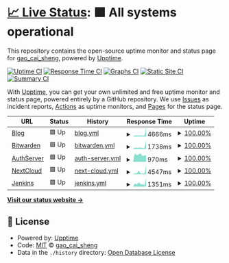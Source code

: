 # [📈 Live Status](https://status.qwq2333.top): <!--live status--> **🟩 All systems operational**

This repository contains the open-source uptime monitor and status page for [gao_cai_sheng](qwq2333.top), powered by [Upptime](https://github.com/upptime/upptime).

[![Uptime CI](https://github.com/qwq233/upptime/workflows/Uptime%20CI/badge.svg)](https://github.com/qwq233/upptime/actions?query=workflow%3A%22Uptime+CI%22)
[![Response Time CI](https://github.com/qwq233/upptime/workflows/Response%20Time%20CI/badge.svg)](https://github.com/qwq233/upptime/actions?query=workflow%3A%22Response+Time+CI%22)
[![Graphs CI](https://github.com/qwq233/upptime/workflows/Graphs%20CI/badge.svg)](https://github.com/qwq233/upptime/actions?query=workflow%3A%22Graphs+CI%22)
[![Static Site CI](https://github.com/qwq233/upptime/workflows/Static%20Site%20CI/badge.svg)](https://github.com/qwq233/upptime/actions?query=workflow%3A%22Static+Site+CI%22)
[![Summary CI](https://github.com/qwq233/upptime/workflows/Summary%20CI/badge.svg)](https://github.com/qwq233/upptime/actions?query=workflow%3A%22Summary+CI%22)

With [Upptime](https://upptime.js.org), you can get your own unlimited and free uptime monitor and status page, powered entirely by a GitHub repository. We use [Issues](https://github.com/qwq233/upptime/issues) as incident reports, [Actions](https://github.com/qwq233/upptime/actions) as uptime monitors, and [Pages](https://status.qwq2333.top) for the status page.

<!--start: status pages-->
<!-- This summary is generated by Upptime (https://github.com/upptime/upptime) -->
<!-- Do not edit this manually, your changes will be overwritten -->
<!-- prettier-ignore -->
| URL | Status | History | Response Time | Uptime |
| --- | ------ | ------- | ------------- | ------ |
| <img alt="" src="https://icons.duckduckgo.com/ip3/qwq2333.top.ico" height="13"> [Blog](https://qwq2333.top) | 🟩 Up | [blog.yml](https://github.com/qwq233/upptime/commits/HEAD/history/blog.yml) | <details><summary><img alt="Response time graph" src="./graphs/blog/response-time-week.png" height="20"> 4666ms</summary><br><a href="https://status.qwq2333.top/history/blog"><img alt="Response time 2893" src="https://img.shields.io/endpoint?url=https%3A%2F%2Fraw.githubusercontent.com%2Fqwq233%2Fupptime%2FHEAD%2Fapi%2Fblog%2Fresponse-time.json"></a><br><a href="https://status.qwq2333.top/history/blog"><img alt="24-hour response time 18887" src="https://img.shields.io/endpoint?url=https%3A%2F%2Fraw.githubusercontent.com%2Fqwq233%2Fupptime%2FHEAD%2Fapi%2Fblog%2Fresponse-time-day.json"></a><br><a href="https://status.qwq2333.top/history/blog"><img alt="7-day response time 4666" src="https://img.shields.io/endpoint?url=https%3A%2F%2Fraw.githubusercontent.com%2Fqwq233%2Fupptime%2FHEAD%2Fapi%2Fblog%2Fresponse-time-week.json"></a><br><a href="https://status.qwq2333.top/history/blog"><img alt="30-day response time 2775" src="https://img.shields.io/endpoint?url=https%3A%2F%2Fraw.githubusercontent.com%2Fqwq233%2Fupptime%2FHEAD%2Fapi%2Fblog%2Fresponse-time-month.json"></a><br><a href="https://status.qwq2333.top/history/blog"><img alt="1-year response time 2717" src="https://img.shields.io/endpoint?url=https%3A%2F%2Fraw.githubusercontent.com%2Fqwq233%2Fupptime%2FHEAD%2Fapi%2Fblog%2Fresponse-time-year.json"></a></details> | <details><summary><a href="https://status.qwq2333.top/history/blog">100.00%</a></summary><a href="https://status.qwq2333.top/history/blog"><img alt="All-time uptime 97.86%" src="https://img.shields.io/endpoint?url=https%3A%2F%2Fraw.githubusercontent.com%2Fqwq233%2Fupptime%2FHEAD%2Fapi%2Fblog%2Fuptime.json"></a><br><a href="https://status.qwq2333.top/history/blog"><img alt="24-hour uptime 100.00%" src="https://img.shields.io/endpoint?url=https%3A%2F%2Fraw.githubusercontent.com%2Fqwq233%2Fupptime%2FHEAD%2Fapi%2Fblog%2Fuptime-day.json"></a><br><a href="https://status.qwq2333.top/history/blog"><img alt="7-day uptime 100.00%" src="https://img.shields.io/endpoint?url=https%3A%2F%2Fraw.githubusercontent.com%2Fqwq233%2Fupptime%2FHEAD%2Fapi%2Fblog%2Fuptime-week.json"></a><br><a href="https://status.qwq2333.top/history/blog"><img alt="30-day uptime 100.00%" src="https://img.shields.io/endpoint?url=https%3A%2F%2Fraw.githubusercontent.com%2Fqwq233%2Fupptime%2FHEAD%2Fapi%2Fblog%2Fuptime-month.json"></a><br><a href="https://status.qwq2333.top/history/blog"><img alt="1-year uptime 99.43%" src="https://img.shields.io/endpoint?url=https%3A%2F%2Fraw.githubusercontent.com%2Fqwq233%2Fupptime%2FHEAD%2Fapi%2Fblog%2Fuptime-year.json"></a></details>
| <img alt="" src="https://icons.duckduckgo.com/ip3/pass.qwq2333.top.ico" height="13"> [Bitwarden](https://pass.qwq2333.top) | 🟩 Up | [bitwarden.yml](https://github.com/qwq233/upptime/commits/HEAD/history/bitwarden.yml) | <details><summary><img alt="Response time graph" src="./graphs/bitwarden/response-time-week.png" height="20"> 1738ms</summary><br><a href="https://status.qwq2333.top/history/bitwarden"><img alt="Response time 1214" src="https://img.shields.io/endpoint?url=https%3A%2F%2Fraw.githubusercontent.com%2Fqwq233%2Fupptime%2FHEAD%2Fapi%2Fbitwarden%2Fresponse-time.json"></a><br><a href="https://status.qwq2333.top/history/bitwarden"><img alt="24-hour response time 6566" src="https://img.shields.io/endpoint?url=https%3A%2F%2Fraw.githubusercontent.com%2Fqwq233%2Fupptime%2FHEAD%2Fapi%2Fbitwarden%2Fresponse-time-day.json"></a><br><a href="https://status.qwq2333.top/history/bitwarden"><img alt="7-day response time 1738" src="https://img.shields.io/endpoint?url=https%3A%2F%2Fraw.githubusercontent.com%2Fqwq233%2Fupptime%2FHEAD%2Fapi%2Fbitwarden%2Fresponse-time-week.json"></a><br><a href="https://status.qwq2333.top/history/bitwarden"><img alt="30-day response time 1115" src="https://img.shields.io/endpoint?url=https%3A%2F%2Fraw.githubusercontent.com%2Fqwq233%2Fupptime%2FHEAD%2Fapi%2Fbitwarden%2Fresponse-time-month.json"></a><br><a href="https://status.qwq2333.top/history/bitwarden"><img alt="1-year response time 1228" src="https://img.shields.io/endpoint?url=https%3A%2F%2Fraw.githubusercontent.com%2Fqwq233%2Fupptime%2FHEAD%2Fapi%2Fbitwarden%2Fresponse-time-year.json"></a></details> | <details><summary><a href="https://status.qwq2333.top/history/bitwarden">100.00%</a></summary><a href="https://status.qwq2333.top/history/bitwarden"><img alt="All-time uptime 97.59%" src="https://img.shields.io/endpoint?url=https%3A%2F%2Fraw.githubusercontent.com%2Fqwq233%2Fupptime%2FHEAD%2Fapi%2Fbitwarden%2Fuptime.json"></a><br><a href="https://status.qwq2333.top/history/bitwarden"><img alt="24-hour uptime 100.00%" src="https://img.shields.io/endpoint?url=https%3A%2F%2Fraw.githubusercontent.com%2Fqwq233%2Fupptime%2FHEAD%2Fapi%2Fbitwarden%2Fuptime-day.json"></a><br><a href="https://status.qwq2333.top/history/bitwarden"><img alt="7-day uptime 100.00%" src="https://img.shields.io/endpoint?url=https%3A%2F%2Fraw.githubusercontent.com%2Fqwq233%2Fupptime%2FHEAD%2Fapi%2Fbitwarden%2Fuptime-week.json"></a><br><a href="https://status.qwq2333.top/history/bitwarden"><img alt="30-day uptime 100.00%" src="https://img.shields.io/endpoint?url=https%3A%2F%2Fraw.githubusercontent.com%2Fqwq233%2Fupptime%2FHEAD%2Fapi%2Fbitwarden%2Fuptime-month.json"></a><br><a href="https://status.qwq2333.top/history/bitwarden"><img alt="1-year uptime 99.45%" src="https://img.shields.io/endpoint?url=https%3A%2F%2Fraw.githubusercontent.com%2Fqwq233%2Fupptime%2FHEAD%2Fapi%2Fbitwarden%2Fuptime-year.json"></a></details>
| <img alt="" src="https://icons.duckduckgo.com/ip3/api.qwq2333.top.ico" height="13"> [AuthServer](https://api.qwq2333.top/qa/user/query) | 🟩 Up | [auth-server.yml](https://github.com/qwq233/upptime/commits/HEAD/history/auth-server.yml) | <details><summary><img alt="Response time graph" src="./graphs/auth-server/response-time-week.png" height="20"> 970ms</summary><br><a href="https://status.qwq2333.top/history/auth-server"><img alt="Response time 1090" src="https://img.shields.io/endpoint?url=https%3A%2F%2Fraw.githubusercontent.com%2Fqwq233%2Fupptime%2FHEAD%2Fapi%2Fauth-server%2Fresponse-time.json"></a><br><a href="https://status.qwq2333.top/history/auth-server"><img alt="24-hour response time 893" src="https://img.shields.io/endpoint?url=https%3A%2F%2Fraw.githubusercontent.com%2Fqwq233%2Fupptime%2FHEAD%2Fapi%2Fauth-server%2Fresponse-time-day.json"></a><br><a href="https://status.qwq2333.top/history/auth-server"><img alt="7-day response time 970" src="https://img.shields.io/endpoint?url=https%3A%2F%2Fraw.githubusercontent.com%2Fqwq233%2Fupptime%2FHEAD%2Fapi%2Fauth-server%2Fresponse-time-week.json"></a><br><a href="https://status.qwq2333.top/history/auth-server"><img alt="30-day response time 869" src="https://img.shields.io/endpoint?url=https%3A%2F%2Fraw.githubusercontent.com%2Fqwq233%2Fupptime%2FHEAD%2Fapi%2Fauth-server%2Fresponse-time-month.json"></a><br><a href="https://status.qwq2333.top/history/auth-server"><img alt="1-year response time 1087" src="https://img.shields.io/endpoint?url=https%3A%2F%2Fraw.githubusercontent.com%2Fqwq233%2Fupptime%2FHEAD%2Fapi%2Fauth-server%2Fresponse-time-year.json"></a></details> | <details><summary><a href="https://status.qwq2333.top/history/auth-server">100.00%</a></summary><a href="https://status.qwq2333.top/history/auth-server"><img alt="All-time uptime 97.96%" src="https://img.shields.io/endpoint?url=https%3A%2F%2Fraw.githubusercontent.com%2Fqwq233%2Fupptime%2FHEAD%2Fapi%2Fauth-server%2Fuptime.json"></a><br><a href="https://status.qwq2333.top/history/auth-server"><img alt="24-hour uptime 100.00%" src="https://img.shields.io/endpoint?url=https%3A%2F%2Fraw.githubusercontent.com%2Fqwq233%2Fupptime%2FHEAD%2Fapi%2Fauth-server%2Fuptime-day.json"></a><br><a href="https://status.qwq2333.top/history/auth-server"><img alt="7-day uptime 100.00%" src="https://img.shields.io/endpoint?url=https%3A%2F%2Fraw.githubusercontent.com%2Fqwq233%2Fupptime%2FHEAD%2Fapi%2Fauth-server%2Fuptime-week.json"></a><br><a href="https://status.qwq2333.top/history/auth-server"><img alt="30-day uptime 100.00%" src="https://img.shields.io/endpoint?url=https%3A%2F%2Fraw.githubusercontent.com%2Fqwq233%2Fupptime%2FHEAD%2Fapi%2Fauth-server%2Fuptime-month.json"></a><br><a href="https://status.qwq2333.top/history/auth-server"><img alt="1-year uptime 99.31%" src="https://img.shields.io/endpoint?url=https%3A%2F%2Fraw.githubusercontent.com%2Fqwq233%2Fupptime%2FHEAD%2Fapi%2Fauth-server%2Fuptime-year.json"></a></details>
| <img alt="" src="https://icons.duckduckgo.com/ip3/cloud.qwq2333.top.ico" height="13"> [NextCloud](https://cloud.qwq2333.top) | 🟩 Up | [next-cloud.yml](https://github.com/qwq233/upptime/commits/HEAD/history/next-cloud.yml) | <details><summary><img alt="Response time graph" src="./graphs/next-cloud/response-time-week.png" height="20"> 4547ms</summary><br><a href="https://status.qwq2333.top/history/next-cloud"><img alt="Response time 1605" src="https://img.shields.io/endpoint?url=https%3A%2F%2Fraw.githubusercontent.com%2Fqwq233%2Fupptime%2FHEAD%2Fapi%2Fnext-cloud%2Fresponse-time.json"></a><br><a href="https://status.qwq2333.top/history/next-cloud"><img alt="24-hour response time 17506" src="https://img.shields.io/endpoint?url=https%3A%2F%2Fraw.githubusercontent.com%2Fqwq233%2Fupptime%2FHEAD%2Fapi%2Fnext-cloud%2Fresponse-time-day.json"></a><br><a href="https://status.qwq2333.top/history/next-cloud"><img alt="7-day response time 4547" src="https://img.shields.io/endpoint?url=https%3A%2F%2Fraw.githubusercontent.com%2Fqwq233%2Fupptime%2FHEAD%2Fapi%2Fnext-cloud%2Fresponse-time-week.json"></a><br><a href="https://status.qwq2333.top/history/next-cloud"><img alt="30-day response time 2232" src="https://img.shields.io/endpoint?url=https%3A%2F%2Fraw.githubusercontent.com%2Fqwq233%2Fupptime%2FHEAD%2Fapi%2Fnext-cloud%2Fresponse-time-month.json"></a><br><a href="https://status.qwq2333.top/history/next-cloud"><img alt="1-year response time 1646" src="https://img.shields.io/endpoint?url=https%3A%2F%2Fraw.githubusercontent.com%2Fqwq233%2Fupptime%2FHEAD%2Fapi%2Fnext-cloud%2Fresponse-time-year.json"></a></details> | <details><summary><a href="https://status.qwq2333.top/history/next-cloud">100.00%</a></summary><a href="https://status.qwq2333.top/history/next-cloud"><img alt="All-time uptime 97.96%" src="https://img.shields.io/endpoint?url=https%3A%2F%2Fraw.githubusercontent.com%2Fqwq233%2Fupptime%2FHEAD%2Fapi%2Fnext-cloud%2Fuptime.json"></a><br><a href="https://status.qwq2333.top/history/next-cloud"><img alt="24-hour uptime 100.00%" src="https://img.shields.io/endpoint?url=https%3A%2F%2Fraw.githubusercontent.com%2Fqwq233%2Fupptime%2FHEAD%2Fapi%2Fnext-cloud%2Fuptime-day.json"></a><br><a href="https://status.qwq2333.top/history/next-cloud"><img alt="7-day uptime 100.00%" src="https://img.shields.io/endpoint?url=https%3A%2F%2Fraw.githubusercontent.com%2Fqwq233%2Fupptime%2FHEAD%2Fapi%2Fnext-cloud%2Fuptime-week.json"></a><br><a href="https://status.qwq2333.top/history/next-cloud"><img alt="30-day uptime 100.00%" src="https://img.shields.io/endpoint?url=https%3A%2F%2Fraw.githubusercontent.com%2Fqwq233%2Fupptime%2FHEAD%2Fapi%2Fnext-cloud%2Fuptime-month.json"></a><br><a href="https://status.qwq2333.top/history/next-cloud"><img alt="1-year uptime 99.45%" src="https://img.shields.io/endpoint?url=https%3A%2F%2Fraw.githubusercontent.com%2Fqwq233%2Fupptime%2FHEAD%2Fapi%2Fnext-cloud%2Fuptime-year.json"></a></details>
| <img alt="" src="https://icons.duckduckgo.com/ip3/apk.qwq2333.top.ico" height="13"> [Jenkins](https://apk.qwq2333.top) | 🟩 Up | [jenkins.yml](https://github.com/qwq233/upptime/commits/HEAD/history/jenkins.yml) | <details><summary><img alt="Response time graph" src="./graphs/jenkins/response-time-week.png" height="20"> 1351ms</summary><br><a href="https://status.qwq2333.top/history/jenkins"><img alt="Response time 1092" src="https://img.shields.io/endpoint?url=https%3A%2F%2Fraw.githubusercontent.com%2Fqwq233%2Fupptime%2FHEAD%2Fapi%2Fjenkins%2Fresponse-time.json"></a><br><a href="https://status.qwq2333.top/history/jenkins"><img alt="24-hour response time 3329" src="https://img.shields.io/endpoint?url=https%3A%2F%2Fraw.githubusercontent.com%2Fqwq233%2Fupptime%2FHEAD%2Fapi%2Fjenkins%2Fresponse-time-day.json"></a><br><a href="https://status.qwq2333.top/history/jenkins"><img alt="7-day response time 1351" src="https://img.shields.io/endpoint?url=https%3A%2F%2Fraw.githubusercontent.com%2Fqwq233%2Fupptime%2FHEAD%2Fapi%2Fjenkins%2Fresponse-time-week.json"></a><br><a href="https://status.qwq2333.top/history/jenkins"><img alt="30-day response time 1018" src="https://img.shields.io/endpoint?url=https%3A%2F%2Fraw.githubusercontent.com%2Fqwq233%2Fupptime%2FHEAD%2Fapi%2Fjenkins%2Fresponse-time-month.json"></a><br><a href="https://status.qwq2333.top/history/jenkins"><img alt="1-year response time 1113" src="https://img.shields.io/endpoint?url=https%3A%2F%2Fraw.githubusercontent.com%2Fqwq233%2Fupptime%2FHEAD%2Fapi%2Fjenkins%2Fresponse-time-year.json"></a></details> | <details><summary><a href="https://status.qwq2333.top/history/jenkins">100.00%</a></summary><a href="https://status.qwq2333.top/history/jenkins"><img alt="All-time uptime 97.31%" src="https://img.shields.io/endpoint?url=https%3A%2F%2Fraw.githubusercontent.com%2Fqwq233%2Fupptime%2FHEAD%2Fapi%2Fjenkins%2Fuptime.json"></a><br><a href="https://status.qwq2333.top/history/jenkins"><img alt="24-hour uptime 100.00%" src="https://img.shields.io/endpoint?url=https%3A%2F%2Fraw.githubusercontent.com%2Fqwq233%2Fupptime%2FHEAD%2Fapi%2Fjenkins%2Fuptime-day.json"></a><br><a href="https://status.qwq2333.top/history/jenkins"><img alt="7-day uptime 100.00%" src="https://img.shields.io/endpoint?url=https%3A%2F%2Fraw.githubusercontent.com%2Fqwq233%2Fupptime%2FHEAD%2Fapi%2Fjenkins%2Fuptime-week.json"></a><br><a href="https://status.qwq2333.top/history/jenkins"><img alt="30-day uptime 100.00%" src="https://img.shields.io/endpoint?url=https%3A%2F%2Fraw.githubusercontent.com%2Fqwq233%2Fupptime%2FHEAD%2Fapi%2Fjenkins%2Fuptime-month.json"></a><br><a href="https://status.qwq2333.top/history/jenkins"><img alt="1-year uptime 99.42%" src="https://img.shields.io/endpoint?url=https%3A%2F%2Fraw.githubusercontent.com%2Fqwq233%2Fupptime%2FHEAD%2Fapi%2Fjenkins%2Fuptime-year.json"></a></details>

<!--end: status pages-->

[**Visit our status website →**](https://status.qwq2333.top)

## 📄 License

- Powered by: [Upptime](https://github.com/upptime/upptime)
- Code: [MIT](./LICENSE) © [gao_cai_sheng](qwq2333.top)
- Data in the `./history` directory: [Open Database License](https://opendatacommons.org/licenses/odbl/1-0/)
